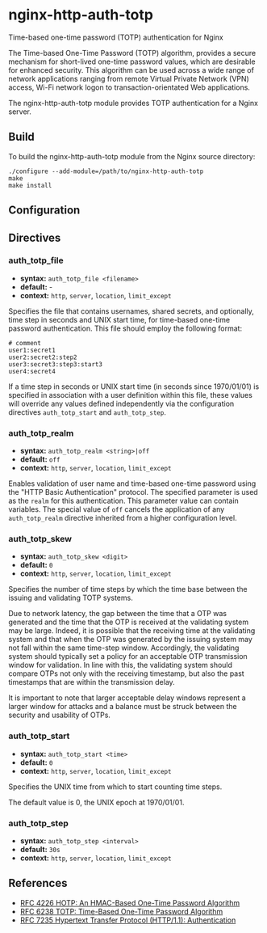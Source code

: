 # nginx-http-auth-totp

Time-based one-time password (TOTP) authentication for Nginx

The Time-based One-Time Password (TOTP) algorithm, provides a secure mechanism for short-lived one-time password values, which are desirable for enhanced security. This algorithm can be used across a wide range of network applications ranging from remote Virtual Private Network (VPN) access, Wi-Fi network logon to transaction-orientated Web applications.

The nginx-http-auth-totp module provides TOTP authentication for a Nginx server.

## Build

To build the nginx-http-auth-totp module from the Nginx source directory:

    ./configure --add-module=/path/to/nginx-http-auth-totp
    make
    make install

## Configuration

## Directives

### auth_totp_file

* **syntax:** `auth_totp_file <filename>`
* **default:** -
* **context:** `http`, `server`, `location`, `limit_except`

Specifies the file that contains usernames, shared secrets, and optionally, time step in seconds and UNIX start time, for time-based one-time password authentication. This file should employ the following format:

    # comment
    user1:secret1
    user2:secret2:step2
    user3:secret3:step3:start3
    user4:secret4

If a time step in seconds or UNIX start time (in seconds since 1970/01/01) is specified in association with a user definition within this file, these values will override any values defined independently via the configuration directives `auth_totp_start` and `auth_totp_step`.

### auth_totp_realm

* **syntax:** `auth_totp_realm <string>|off`
* **default:** `off`
* **context:** `http`, `server`, `location`, `limit_except`

Enables validation of user name and time-based one-time password using the "HTTP Basic Authentication" protocol. The specified parameter is used as the `realm` for this authentication. This parameter value can contain variables. The special value of `off` cancels the application of any `auth_totp_realm` directive inherited from a higher configuration level.

### auth_totp_skew

* **syntax:** `auth_totp_skew <digit>`
* **default:** `0`
* **context:** `http`, `server`, `location`, `limit_except`

Specifies the number of time steps by which the time base between the issuing and validating TOTP systems.

Due to network latency, the gap between the time that a OTP was generated and the time that the OTP is received at the validating system may be large. Indeed, it is possible that the receiving time at the validating system and that when the OTP was generated by the issuing system may not fall within the same time-step window. Accordingly, the validating system should typically set a policy for an acceptable OTP transmission window for validation. In line with this, the validating system should compare OTPs not only with the receiving timestamp, but also the past timestamps that are within the transmission delay.

It is important to note that larger acceptable delay windows represent a larger window for attacks and a balance must be struck between the security and usability of OTPs.

### auth_totp_start

* **syntax:** `auth_totp_start <time>`
* **default:** `0`
* **context:** `http`, `server`, `location`, `limit_except`

Specifies the UNIX time from which to start counting time steps. 

The default value is 0, the UNIX epoch at 1970/01/01.

### auth_totp_step

* **syntax:** `auth_totp_step <interval>`
* **default:** `30s`
* **context:** `http`, `server`, `location`, `limit_except`

## References

* [RFC 4226 HOTP: An HMAC-Based One-Time Password Algorithm](https://datatracker.ietf.org/doc/html/rfc4226)
* [RFC 6238 TOTP: Time-Based One-Time Password Algorithm](https://datatracker.ietf.org/doc/html/rfc6238)
* [RFC 7235 Hypertext Transfer Protocol (HTTP/1.1): Authentication](https://datatracker.ietf.org/doc/html/rfc7235)

